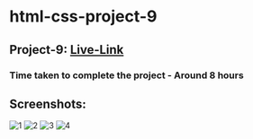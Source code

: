 # html-css-project-9

## Project-9: [Live-Link](https://html-css-proj-9.netlify.app/)

### Time taken to complete the project - Around 8 hours

## Screenshots:

![1](https://user-images.githubusercontent.com/110112176/186398618-334e425d-f316-4ff7-9b0f-b6b14b77f4d5.png)
![2](https://user-images.githubusercontent.com/110112176/186398674-fce1d9ac-a559-4c98-935f-a51ed3006a9f.png)
![3](https://user-images.githubusercontent.com/110112176/186398682-cf58b952-34ac-49a7-af27-4220c69a1fd8.png)
![4](https://user-images.githubusercontent.com/110112176/186398689-2831e659-369a-453d-ac28-f95317b8e313.png)

